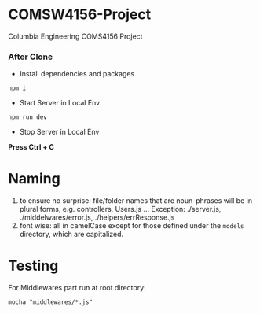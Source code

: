 # COMSW4156-Project

Columbia Engineering COMS4156 Project

### After Clone

-   Install dependencies and packages

```
npm i
```

-   Start Server in Local Env

```
npm run dev
```

-   Stop Server in Local Env

**Press Ctrl + C**

# Naming

1. to ensure no surprise: file/folder names that are noun-phrases will be in plural forms, e.g. controllers, Users.js ...
   Exception: ./server.js, ./middelwares/error.js, ./helpers/errResponse.js
2. font wise: all in camelCase except for those defined under the `models` directory, which are capitalized.

# Testing
For Middlewares part run at root directory:
```
mocha "middlewares/*.js"
```

